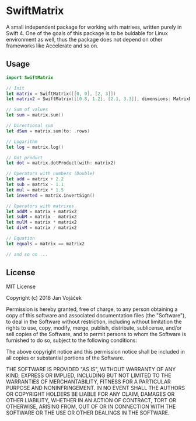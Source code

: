 # SwiftMatrix

A small independent package for working with matrixes, written purely in Swift 4.
One of the goals of this package is to be buldable for Linux environment as well, thus the package does not depend on other frameworks like Accelerate and so on.

## Usage

```swift
import SwiftMatrix

// Init
let matrix = SwiftMatrix([[0, 0], [2, 3]])
let matrix2 = SwiftMatrix([[0.8, 1.2], [2.1, 3.3]], dimensions: MatrixDimensions(rows: 2, columns: 2))!

// Sum of values
let sum = matrix.sum()

// Directional sum
let dSum = matrix.sum(to: .rows)

// Logarithm
let log = matrix.log()

// Dot product
let dot = matrix.dotProduct(with: matrix2)

// Operators with numbers (Double)
let add = matrix + 2.2
let sub = matrix - 1.1
let mul = matrix * 1.5
let inverted = matrix.invertSign()

// Operators with matrixes
let addM = matrix + matrix2
let subM = matrix - matrix2
let mulM = matrix * matrix2
let divM = matrix / matrix2

// Equation
let equals = matrix == matrix2

// and so on ...

```

## License
MIT License

Copyright (c) 2018 Jan Vojáček

Permission is hereby granted, free of charge, to any person obtaining a copy
of this software and associated documentation files (the "Software"), to deal
in the Software without restriction, including without limitation the rights
to use, copy, modify, merge, publish, distribute, sublicense, and/or sell
copies of the Software, and to permit persons to whom the Software is
furnished to do so, subject to the following conditions:

The above copyright notice and this permission notice shall be included in all
copies or substantial portions of the Software.

THE SOFTWARE IS PROVIDED "AS IS", WITHOUT WARRANTY OF ANY KIND, EXPRESS OR
IMPLIED, INCLUDING BUT NOT LIMITED TO THE WARRANTIES OF MERCHANTABILITY,
FITNESS FOR A PARTICULAR PURPOSE AND NONINFRINGEMENT. IN NO EVENT SHALL THE
AUTHORS OR COPYRIGHT HOLDERS BE LIABLE FOR ANY CLAIM, DAMAGES OR OTHER
LIABILITY, WHETHER IN AN ACTION OF CONTRACT, TORT OR OTHERWISE, ARISING FROM,
OUT OF OR IN CONNECTION WITH THE SOFTWARE OR THE USE OR OTHER DEALINGS IN THE
SOFTWARE.
